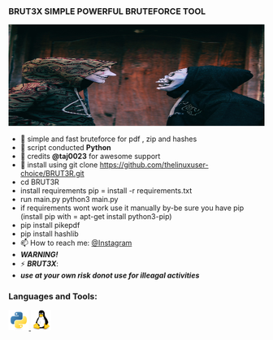 ### BRUT3X SIMPLE POWERFUL BRUTEFORCE TOOL   
<p align='center'>
    <img src = 'contain.jpg' height="200" width = '600' >
</p>

- 🔭 simple and fast bruteforce for pdf , zip and hashes
- 🌱 script conducted **Python**
- 🤔 credits **@taj0023** for awesome support
- 💬 install using git clone https://github.com/thelinuxuser-choice/BRUT3R.git
-  cd BRUT3R 
- install requirements pip = install -r requirements.txt
- run main.py python3 main.py
- if requirements wont work use it manually by-be sure you have pip (install pip with = apt-get install python3-pip)
- pip install pikepdf
- pip install hashlib
- 📫 How to reach me:  [@Instagram](https://www.instagram.com/h3k3rs/)
- ***WARNING!***
- ⚡ ***BRUT3X***:
- ***use at your own risk donot use for illeagal activities***


### Languages and Tools:
<p align="left"> 
<a href="https://www.python.org" target="_blank"> <img src="https://raw.githubusercontent.com/devicons/devicon/master/icons/python/python-original.svg" alt="python" width="40" height="40"/> </a>
<a href="https://www.linux.org/" target="_blank"> <img src="https://raw.githubusercontent.com/devicons/devicon/master/icons/linux/linux-original.svg" alt="linux" width="40" height="40"/> </a> 

</p>
